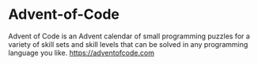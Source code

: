 # Advent-of-Code
Advent of Code is an Advent calendar of small programming puzzles for a variety of skill sets and skill levels that can be solved in any programming language you like. https://adventofcode.com
